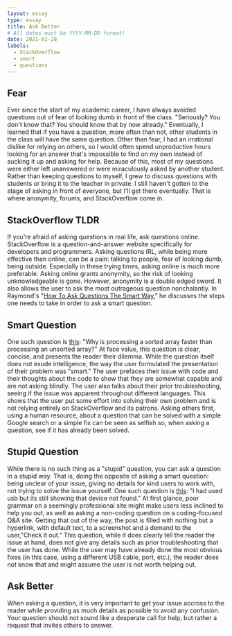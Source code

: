```yaml
---
layout: essay
type: essay
title: Ask Better
# All dates must be YYYY-MM-DD format!
date: 2021-01-28
labels:
  - StackOverflow
  - smart
  - questions
---
```


## Fear
Ever since the start of my academic career, I have always avoided questions out of fear of looking dumb in front of the class. "Seriously? You don't know that? You should know that by now already." Eventually, I learned that if you have a question, more often than not, other students in the class will have the same question. Other than fear, I had an irrational dislike for relying on others, so I would often spend unproductive hours looking for an answer that's impossible to find on my own instead of sucking it up and asking for help. Because of this, most of my questions were either left unanswered or were miraculously asked by another student. Rather than keeping questions to myself, I grew to discuss questions with students or bring it to the teacher in private. I still haven't gotten to the stage of asking in front of everyone, but I'll get there eventually. That is where anonymity, forums, and StackOverflow come in. 

## StackOverflow TLDR
If you're afraid of asking questions in real life, ask questions online. StackOverflow is a question-and-answer website specifically for developers and programmers. Asking questions IRL, while being more effective than online, can be a pain: talking to people, fear of looking dumb, being outside. Especially in these trying times, asking online is much more preferable. Asking online grants anonymity, so the risk of looking unknowledgeable is gone. However, anonymity is a double edged sword. It also allows the user to ask the most outrageous question nonchalantly. In Raymond's "[How To Ask Questions The Smart Way](http://www.catb.org/esr/faqs/smart-questions.html)," he discusses the steps one needs to take in order to ask a smart question. 

## Smart Question
One such question is [this](https://stackoverflow.com/questions/11227809/why-is-processing-a-sorted-array-faster-than-processing-an-unsorted-array): "Why is processing a sorted array faster than processing an unsorted array?" At face value, this question is clear, concise, and presents the reader their dilemma. While the question itself does not exude intelligence, the way the user formulated the presentation of their problem was "smart." The user prefaces their issue with code and their thoughts about the code to show that they are somewhat capable and are not asking blindly. The user also talks about their prior troubleshooting, seeing if the issue was apparent throughout different languages. This shows that the user put some effort into solving their own problem and is not relying entirely on StackOverflow and its patrons. Asking others first, using a human resource, about a question that can be solved with a simple Google search or a simple fix can be seen as selfish so, when asking a question, see if it has already been solved. 

## Stupid Question
While there is no such thing as a "stupid" question, you can ask a question in a stupid way. That is, doing the opposite of asking a smart question: being unclear of your issue, giving no details for kind users to work with, not trying to solve the issue yourself. One such question is [this](https://stackoverflow.com/questions/58302146/i-had-used-usb-but-its-still-showing-that-device-not-found): "I had used usb but its still showing that device not found." At first glance, poor grammar on a seemingly professional site might make users less inclined to help you out, as well as asking a non-coding question on a coding-focused Q&A site. Getting that out of the way, the post is filled with nothing but a hyperlink, with default text, to a screenshot and a demand to the user,"Check it out." This question, while it does clearly tell the reader the issue at hand, does not give any details such as prior troubleshooting that the user has done. While the user may have already done the most obvious fixes (in this case, using a different USB cable, port, etc.), the reader does not know that and might assume the user is not worth helping out. 

## Ask Better
When asking a question, it is very important to get your issue accross to the reader while providing as much details as possible to avoid any confusion.  Your question should not sound like a desperate call for help, but rather a request that invites others to answer.
